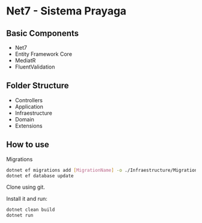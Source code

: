 # Net7 - Sistema Prayaga

## Basic Components

* Net7
* Entity Framework Core
* MediatR
* FluentValidation


## Folder Structure
* Controllers
* Application
* Infraestructure
* Domain
* Extensions


## How to use

Migrations 

```sh
dotnet ef migrations add [MigrationName] -o ./Infraestructure/Migrations
dotnet ef database update 
```

Clone using git.

Install it and run:

```sh
dotnet clean build
dotnet run
```
